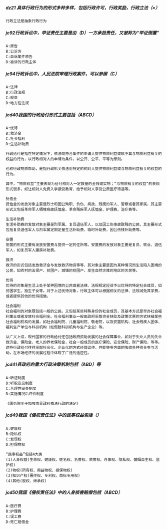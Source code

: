 ##### dz21 具体行政行为的形式多种多样，包括行政许可，行政奖励，行政立法（×）
    行政立法是抽象行政行为


##### jc92行政诉讼中，举证责任主要是由（D）一方承担责任，又被称为“举证倒置”
    A:原告
    B:公诉方
    C:自诉案件原告
    D:被诉的行政主体


##### jc94行政诉讼中，人民法院审理行政案件，可以参照（C）
    A:法律
    B:行政法规
    C:规章
    D:地方性法规

##### jcd40我国的行政给付形式主要包括（ABCD）
    A:优待
    B:救济金
    C:社会福利
    D:生活补助费
    
    行政给付是指在特定情况下，依法向符合条件的申请人提供物质利益或赋予其与物质利益有关的权益的行为，以行政相对人的申请为条件，以公开、公平、平等为原则。
    
    也称行政物质帮助，是指行政机关依法对特定的相对人提供物质利益或与物质利益有关的权益的行为。
    
    其中，“物质权益”主要表现为给付相对人一定数量的金钱或实物；“与物质有关的权益”的表现形式很多，如让相对人免费入学接受教育、给予相对人享受公费医疗待遇等。
    
    抚恤金
    抚恤金的发放对象主要是烈士和因公殉职、负伤、病故、残废的军人、警察或者其家属，其主要形式又包括革命军人牺牲病故抚恤金、革命残疾军人抚恤金、护理费、治疗费等。
    
    生活补助费
    生活补助费的发放对象主要是烈军属、复员退伍军人，以及因工伤事故致残的公民，其主要形式包括复员退伍军人与烈军属定期定量生活补助费、临时补助费，因公伤残补助费等。
    
    安置
    安置的形式主要有发放安置费与提供一定的住所等。安置费的发放对象主要是复员、转业、退伍军人，如复员军人建房补助费。
    
    救济
    救济的形式包括发放救济金与发放救济物资等等，其对象主要是因为某种情况而生活陷入困境的公民，如农村的五保户、贫困户，城镇的贫困户，发生自然灾难的地区的灾民等。
    
    优待
    优待的对象是生活上处于某种困境的公民或者法律、法规规定应该予以优待的特定社会成员，如贫困学生、独生子女等。对于上述优待对象，行政主体可以根据相关的法律、法规减免其学费，或者提供其他的优待措施。
    
    社会福利
    社会福利的对象既包括一般的公民，又包括某些特殊身份的社会成员，其基本方式是举办社会福利事业或者发放社会福利金。社会福利事业一般由政府采取资金扶助及政策优惠的方式扶植某些社会福利机构的发展，如社会福利院、儿童福利院、敬老院，以及安置机构、社会残疾人团体、福利生产单位与科研机构（如假肢科研机构与生产企业）等。
    
    从广义上讲，现代国家的行政给付还包括政府资助发展的社会保障事业，如对于失业人员的失业救济金、保险金，老人的养老保险金，社会一般成员的医疗保险、安全保险、财产保险，等等。这些行政给付往往采取社会化、企业化的方式经营运作，并能够多方面的吸收各种资金参与活动，在市场经济的发展过程中体现了广泛的适应性。

##### jcd41县政府的重大行政决策机制包括（ABD）等
    A:听证制度
    B:听取意见制度
    C:合理性审查制度
    D:实施情况后评价制度
    
    《国务院关于加强市县政府依法行政的决定》


##### jcd49我国《侵权责任法》中的民事权益包括（）
    A:健康权
    B:隐私权
    C:发现权
    D:担保物权
    
    “民事权益”包括4大类
    (1)人身权益(生命权、健康权、姓名权、名誉权、荣誉权、肖像权、隐私权、婚姻自主权、监护权)
    (2)物权(所有权、用益物权、担保物权)
    (3)知识产权(著作权、专利权、商标专用权)
    (4)其他(股权、继承权)

##### jcd50我国《侵权责任法》中的人身损害赔偿包括（ABCD）
    A:医疗费
    B:护理费
    C:误工费
    D:死亡赔偿金


















    